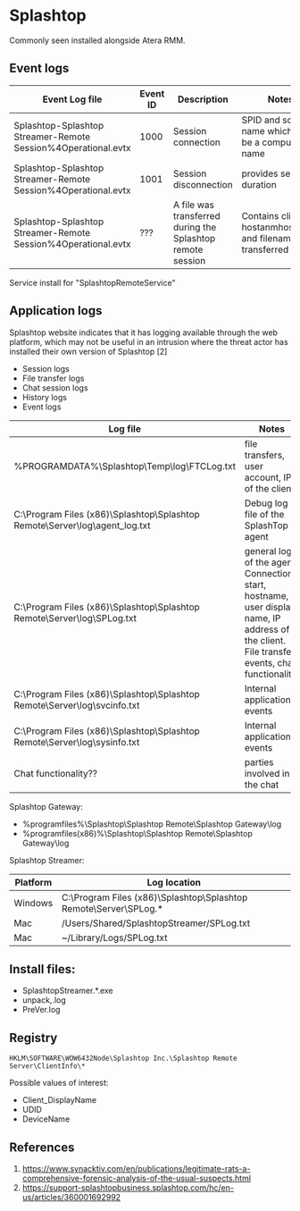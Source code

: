 # Splashtop

Commonly seen installed alongside Atera RMM.

## Event logs

|Event Log file| Event ID | Description | Notes
|-|-|-|-|
|Splashtop-Splashtop Streamer-Remote Session%4Operational.evtx|1000| Session connection| SPID and source name which may be a computer name|
|Splashtop-Splashtop Streamer-Remote Session%4Operational.evtx|1001| Session disconnection| provides session duration|
|Splashtop-Splashtop Streamer-Remote Session%4Operational.evtx|???| A file was transferred during the Splashtop remote session| Contains client hostanmhostname and filename transferred|

Service install for "SplashtopRemoteService"

## Application logs

Splashtop website indicates that it has logging available through the web platform, which may not be useful in an intrusion where the threat actor has installed their own version of Splashtop [2]
* Session logs
* File transfer logs
* Chat session logs
* History logs
* Event logs


|Log file|Notes|Timestamp
|-|-|-
|%PROGRAMDATA%\Splashtop\Temp\log\FTCLog.txt|file transfers, user account, IP of the client|YYYY-MM-DD HH:MM:SS|
|C:\Program Files (x86)\Splashtop\Splashtop Remote\Server\log\agent_log.txt| Debug log file of the SplashTop agent||
|C:\Program Files (x86)\Splashtop\Splashtop Remote\Server\log\SPLog.txt| general logs of the agent. Connection start, hostname, user display name, IP address of the client. File transfer events, chat functionality.|mmm d HH:MM:SS (no year)
|C:\Program Files (x86)\Splashtop\Splashtop Remote\Server\log\svcinfo.txt|Internal application events|
|C:\Program Files (x86)\Splashtop\Splashtop Remote\Server\log\sysinfo.txt|Internal application events|
|Chat functionality??|parties involved in the chat|\[HH:MM\]

Splashtop Gateway:

* %programfiles%\Splashtop\Splashtop Remote\Splashtop Gateway\log
* %programfiles(x86)%\Splashtop\Splashtop Remote\Splashtop Gateway\log 

Splashtop Streamer:

|Platform|Log location
|-|-
Windows | C:\Program Files (x86)\Splashtop\Splashtop Remote\Server\SPLog.*
Mac | /Users/Shared/SplashtopStreamer/SPLog.txt
Mac | ~/Library/Logs/SPLog.txt

## Install files:

* SplashtopStreamer.*.exe
* unpack,.log
* PreVer.log

## Registry

`HKLM\SOFTWARE\WOW6432Node\Splashtop Inc.\Splashtop Remote Server\ClientInfo\*`

Possible values of interest:

* Client_DisplayName
* UDID
* DeviceName

## References

1. https://www.synacktiv.com/en/publications/legitimate-rats-a-comprehensive-forensic-analysis-of-the-usual-suspects.html
1. https://support-splashtopbusiness.splashtop.com/hc/en-us/articles/360001692992